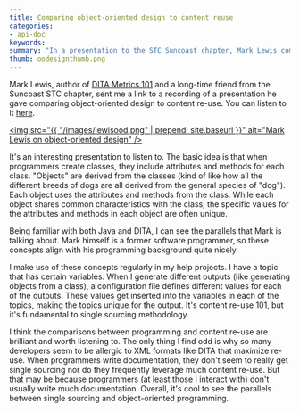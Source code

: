 ```yaml
---
title: Comparing object-oriented design to content reuse
categories:
- api-doc
keywords: 
summary: "In a presentation to the STC Suncoast chapter, Mark Lewis compares object-oriented design to content re-use. It's an apt comparison that helps illustrate the parallels between programming and single sourcing."
thumb: oodesignthumb.png
---
```


Mark Lewis, author of [DITA Metrics 101](http://www.rockley.com/DITAMetrics101/AboutTheAuthor.html) and a long-time friend from the Suncoast STC chapter, sent me a link to a recording of a presentation he gave comparing object-oriented design to content re-use. You can listen to it [here](https://www.linkedin.com/pulse/alignment-understanding-objects-mark-lewis). 

<a href="https://www.linkedin.com/pulse/alignment-understanding-objects-mark-lewis"><img src="{{ "/images/lewisood.png" | prepend: site.baseurl }}" alt="Mark Lewis on object-oriented design" /></a>

It's an interesting presentation to listen to. The basic idea is that when programmers create classes, they include attributes and methods for each class. "Objects" are derived from the classes (kind of like how all the different breeds of dogs are all derived from the general species of "dog"). Each object uses the attributes and methods from the class. While each object shares common characteristics with the class, the specific values for the attributes and methods in each object are often unique. 

Being familiar with both Java and DITA, I can see the parallels that Mark is talking about. Mark himself is a former software programmer, so these concepts align with his programming background quite nicely. 

I make use of these concepts regularly in my help projects. I have a topic that has certain variables. When I generate different outputs (like generating objects from a class), a configuration file defines different values for each of the outputs. These values get inserted into the variables in each of the topics, making the topics unique for the output. It's content re-use 101, but it's fundamental to single sourcing methodology. 

I think the comparisons between programming and content re-use are brilliant and worth listening to. The only thing I find odd is why so many developers seem to be allergic to XML formats like DITA that maximize re-use. When programmers write documentation, they don't seem to really get single sourcing nor do they frequently leverage much content re-use. But that may be because programmers (at least those I interact with) don't usually write much documentation. Overall, it's cool to see the parallels between single sourcing and object-oriented programming.

